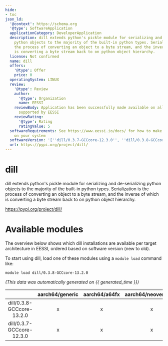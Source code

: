 ```yaml
---
hide:
- toc
json_ld:
  '@context': https://schema.org
  '@type': SoftwareApplication
  applicationCategory: DeveloperApplication
  description: dill extends python's pickle module for serializing and de-serializing
    python objects to the majority of the built-in python types. Serialization is
    the process of converting an object to a byte stream, and the inverse of which
    is converting a byte stream back to on python object hierarchy.
  license: Not confirmed
  name: dill
  offers:
    '@type': Offer
    price: 0
  operatingSystem: LINUX
  review:
    '@type': Review
    author:
      '@type': Organization
      name: EESSI
    reviewBody: Application has been successfully made available on all architectures
      supported by EESSI
    reviewRating:
      '@type': Rating
      ratingValue: 5
  softwareRequirements: See https://www.eessi.io/docs/ for how to make EESSI available
    on your system
  softwareVersion: '[''dill/0.3.7-GCCcore-12.3.0'', ''dill/0.3.8-GCCcore-13.2.0'']'
  url: https://pypi.org/project/dill/
---
```


dill
====


dill extends python's pickle module for serializing and de-serializing python objects to the majority of the built-in python types. Serialization is the process of converting an object to a byte stream, and the inverse of which is converting a byte stream back to on python object hierarchy.

https://pypi.org/project/dill/
# Available modules


The overview below shows which dill installations are available per target architecture in EESSI, ordered based on software version (new to old).

To start using dill, load one of these modules using a `module load` command like:

```shell
module load dill/0.3.8-GCCcore-13.2.0
```

*(This data was automatically generated on {{ generated_time }})*

| |aarch64/generic|aarch64/a64fx|aarch64/neoverse_n1|aarch64/neoverse_v1|aarch64/nvidia/grace|x86_64/generic|x86_64/amd/zen2|x86_64/amd/zen3|x86_64/amd/zen4|x86_64/intel/cascadelake|x86_64/intel/haswell|x86_64/intel/icelake|x86_64/intel/sapphirerapids|x86_64/intel/skylake_avx512|
| :---: | :---: | :---: | :---: | :---: | :---: | :---: | :---: | :---: | :---: | :---: | :---: | :---: | :---: | :---: |
|dill/0.3.8-GCCcore-13.2.0|x|x|x|x|x|x|x|x|x|x|x|x|x|x|
|dill/0.3.7-GCCcore-12.3.0|x|x|x|x|x|x|x|x|x|x|x|x|x|x|
